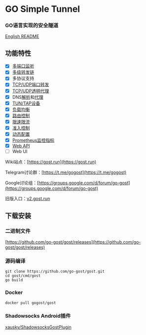 # GO Simple Tunnel

### GO语言实现的安全隧道

[English README](README_en.md)

## 功能特性

- [x] [多端口监听](https://gost.run/getting-started/quick-start/)
- [x] [多级转发链](https://gost.run/concepts/chain/)
- [x] 多协议支持
- [x] [TCP/UDP端口转发](https://gost.run/tutorials/port-forwarding/)
- [x] [TCP/UDP透明代理](https://gost.run/tutorials/redirect/)
- [x] DNS[解析](https://gost.run/concepts/resolver/)和[代理](https://gost.run/tutorials/dns/)
- [x] [TUN/TAP设备](https://gost.run/tutorials/tuntap/)
- [x] [负载均衡](https://gost.run/concepts/selector/)
- [x] [路由控制](https://gost.run/concepts/bypass/)
- [x] [限速限流](https://gost.run/concepts/limiter/)
- [x] [准入控制](https://gost.run/concepts/admission/)
- [x] [动态配置](https://gost.run/tutorials/api/config/)
- [x] [Prometheus监控指标](https://gost.run/tutorials/metrics/)
- [x] [Web API](https://gost.run/tutorials/api/overview/)
- [ ] Web UI

Wiki站点：[https://gost.run](https://gost.run)

Telegram讨论群：[https://t.me/gogost](https://t.me/gogost)

Google讨论组：[https://groups.google.com/d/forum/go-gost](https://groups.google.com/d/forum/go-gost)

旧版入口：[v2.gost.run](https://v2.gost.run)

## 下载安装


### 二进制文件

[https://github.com/go-gost/gost/releases](https://github.com/go-gost/gost/releases)

### 源码编译

```
git clone https://github.com/go-gost/gost.git
cd gost/cmd/gost
go build
```

### Docker

```
docker pull gogost/gost
```

### Shadowsocks Android插件

[xausky/ShadowsocksGostPlugin](https://github.com/xausky/ShadowsocksGostPlugin)
